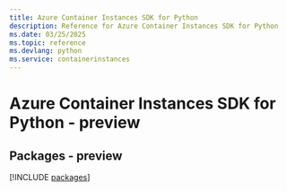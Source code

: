 ```yaml
---
title: Azure Container Instances SDK for Python
description: Reference for Azure Container Instances SDK for Python
ms.date: 03/25/2025
ms.topic: reference
ms.devlang: python
ms.service: containerinstances
---
```

# Azure Container Instances SDK for Python - preview
## Packages - preview
[!INCLUDE [packages](container-instances-index.md)]